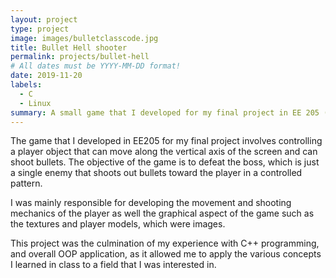 ```yaml
---
layout: project
type: project
image: images/bulletclasscode.jpg
title: Bullet Hell shooter
permalink: projects/bullet-hell  
# All dates must be YYYY-MM-DD format!
date: 2019-11-20
labels:
  - C
  - Linux
summary: A small game that I developed for my final project in EE 205 (Object Oriented Programming).
---
```



The game that I developed in EE205 for my final project involves controlling a player object that can move along the vertical axis of the screen and can shoot bullets. The objective of the game is to defeat the boss, which is just a single enemy that shoots out bullets toward the player in a controlled pattern. 

I was mainly responsible for developing the movement and shooting mechanics of the player as well the graphical aspect of the game such as the textures and player models, which were images. 

This project was the culmination of my experience with C++ programming, and overall OOP application, as it allowed me to apply the various concepts I learned in class to a field that I was interested in. 
